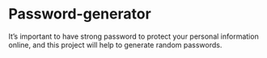 # Password-generator
It’s important to have strong password to protect your personal information online, and this project will help to generate random passwords.
